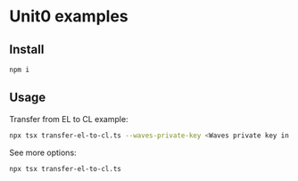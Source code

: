 # Unit0 examples

## Install

```bash
npm i
```

## Usage

Transfer from EL to CL example:
```bash
npx tsx transfer-el-to-cl.ts --waves-private-key <Waves private key in base58> --el-private-key <Ethereum private key in HEX with 0x>
```

See more options:
```bash
npx tsx transfer-el-to-cl.ts
```
